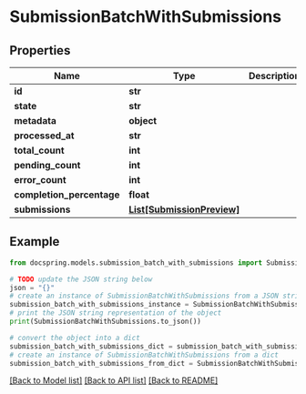# SubmissionBatchWithSubmissions


## Properties

Name | Type | Description | Notes
------------ | ------------- | ------------- | -------------
**id** | **str** |  | 
**state** | **str** |  | 
**metadata** | **object** |  | 
**processed_at** | **str** |  | 
**total_count** | **int** |  | 
**pending_count** | **int** |  | 
**error_count** | **int** |  | 
**completion_percentage** | **float** |  | 
**submissions** | [**List[SubmissionPreview]**](SubmissionPreview.md) |  | [optional] 

## Example

```python
from docspring.models.submission_batch_with_submissions import SubmissionBatchWithSubmissions

# TODO update the JSON string below
json = "{}"
# create an instance of SubmissionBatchWithSubmissions from a JSON string
submission_batch_with_submissions_instance = SubmissionBatchWithSubmissions.from_json(json)
# print the JSON string representation of the object
print(SubmissionBatchWithSubmissions.to_json())

# convert the object into a dict
submission_batch_with_submissions_dict = submission_batch_with_submissions_instance.to_dict()
# create an instance of SubmissionBatchWithSubmissions from a dict
submission_batch_with_submissions_from_dict = SubmissionBatchWithSubmissions.from_dict(submission_batch_with_submissions_dict)
```
[[Back to Model list]](../README.md#documentation-for-models) [[Back to API list]](../README.md#documentation-for-api-endpoints) [[Back to README]](../README.md)


